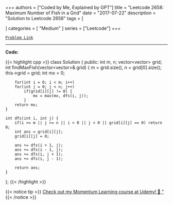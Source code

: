 
+++
authors = ["Coded by Me, Explained by GPT"]
title = "Leetcode 2658: Maximum Number of Fish in a Grid"
date = "2017-07-22"
description = "Solution to Leetcode 2658"
tags = [
    
]
categories = [
    "Medium"
]
series = ["Leetcode"]
+++



[`Problem Link`](https://leetcode.com/problems/maximum-number-of-fish-in-a-grid/description/)

---

**Code:**

{{< highlight cpp >}}
class Solution {
public:
    int m, n;
    vector<vector<int>> grid;
    int findMaxFish(vector<vector<int>>& grid) {
        m = grid.size(), n = grid[0].size();
        this->grid = grid;
        int mx = 0;
        
        for(int i = 0; i < m; i++)
        for(int j = 0; j < n; j++)
            if(grid[i][j] != 0) {
                mx = max(mx, dfs(i, j));
            }
        return mx;
    }
    
    int dfs(int i, int j) {
        if(i >= m || j >= n || i < 0 || j < 0 || grid[i][j] == 0) return 0;
        int ans = grid[i][j];
        grid[i][j] = 0;
        
        ans += dfs(i + 1, j);
        ans += dfs(i - 1, j);
        ans += dfs(i, j + 1);
        ans += dfs(i, j - 1);
        
        return ans;
    }
};
{{< /highlight >}}



{{< notice tip >}}
[Check out my Momentum Learning course at Udemy! 🚀 "](https://www.udemy.com/course/blind-75-the-data-structures-and-algorithms-essentials/)
{{< /notice >}}

